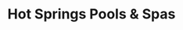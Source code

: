 ---
title: "Hot Springs Pools & Spas"
url: /greenville/hot-springs-pools-und-spas/
shop: Baustoffe
---